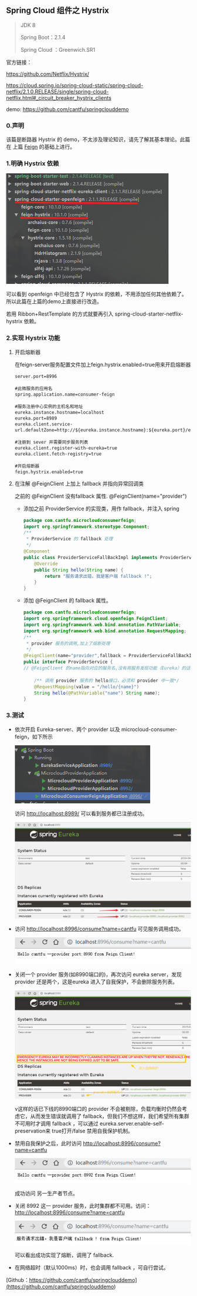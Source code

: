 ## Spring Cloud 组件之 Hystrix

> JDK 8
>
> Spring Boot：2.1.4
>
> Spring Cloud ：Greenwich.SR1

官方链接：

<https://github.com/Netflix/Hystrix/>

<https://cloud.spring.io/spring-cloud-static/spring-cloud-netflix/2.1.0.RELEASE/single/spring-cloud-netflix.html#_circuit_breaker_hystrix_clients>

demo: <https://github.com/cantfu/springclouddemo>

### 0.声明

该篇是断路器 Hystrix 的 demo，不太涉及理论知识，请先了解其基本理论。此篇在 上篇 [Feign](https://github.com/cantfu/springclouddemo/blob/master/md/SpringCloud%E7%BB%84%E4%BB%B6%E4%B9%8BFeign.md) 的基础上进行。

### 1.明确 Hystrix 依赖

![1555141089420](assets/1555141089420.png)

可以看到 openfeign 中已经包含了 Hystrix 的依赖，不用添加任何其他依赖了。所以此篇在上篇的demo上直接进行改造。

若用 Ribbon+RestTemplate 的方式就要再引入 spring-cloud-starter-netflix-hystrix 依赖。

### 2.实现 Hystrix 功能

1. 开启熔断器

   在feign-server服务配置文件加上feign.hystrix.enabled=true用来开启熔断器

   ```properties
   server.port=8996
   
   #此微服务的应用名
   spring.application.name=consumer-feign
   
   #服务注册中心实例的主机名和地址
   eureka.instance.hostname=localhost
   eureka.port=8989
   eureka.client.service-url.defaultZone=http://${eureka.instance.hostname}:${eureka.port}/eureka/
   
   #注册到 sever 并需要同步服务列表
   eureka.client.register-with-eureka=true
   eureka.client.fetch-registry=true
   
   #开启熔断器
   feign.hystrix.enabled=true
   ```

2. 在注解 @FeignClient 上加上 fallback 并指向异常回调类

   之前的 @FeignClient 没有fallback 属性. @FeignClient(name="provider")

   + 添加之前 ProviderService 的实现类，用作 fallback，并注入 spring

     ```java
     package com.cantfu.microcloudconsumerfeign;
     import org.springframework.stereotype.Component;
     /**
      * ProviderService 的 fallback 处理
      */
     @Component
     public class ProviderServiceFallBackImpl implements ProviderService {
         @Override
         public String hello(String name) {
             return "服务请求出错，我是客户端 fallback !";
         }
     }
     ```

   + 添加 @FeignClient 的 fallback 属性。

     ```java
     package com.cantfu.microcloudconsumerfeign;
     import org.springframework.cloud.openfeign.FeignClient;
     import org.springframework.web.bind.annotation.PathVariable;
     import org.springframework.web.bind.annotation.RequestMapping;
     /**
      * provider 服务的调用,加上了熔断处理
      */
     @FeignClient(name="provider",fallback = ProviderServiceFallBackImpl.class)
     public interface ProviderService {
     // @FeignClient 的name指向对应的服务名,没有用服务发现功能（Eureka）的话需要指定 url
     
         /** 调用 provider 服务的 hello接口，必须和 provider 中一致*/
         @RequestMapping(value = "/hello/{name}")
         String hello(@PathVariable("name") String name);
     }
     ```

### 3.测试

+ 依次开启 Eureka-server、两个 provider 以及 microcloud-consumer-feign，如下所示

  ![1555142870674](assets/1555142870674.png)

  访问 <http://localhost:8989/> 可以看到服务都已注册成功。

  ![1555142925598](assets/1555142925598.png)

+ 访问 <http://localhost:8996/consume?name=cantfu> 可见服务调用成功。

  ![1555143010255](assets/1555143010255.png)

+ 关闭一个 provider 服务(如8990端口的)，再次访问 eureka server，发现 provider 还是两个，这是eureka 进入了自我保护，不会删除服务列表。

  ![1555143227433](assets/1555143227433.png)

  v这样的话已下线的8990端口的 provider 不会被剔除，负载均衡时仍然会考虑它，从而发生错误就调用了 fallback，但我们不想这样，我们希望所有集群不可用时才调用 fallback ，可以通过 eureka.server.enable-self-preservation来 true打开/false 禁用自我保护机制。

+ 禁用自我保护之后，此时访问 <http://localhost:8996/consume?name=cantfu>

  ![1555143690999](assets/1555143690999.png)

  成功访问 另一生产者节点。

+ 关闭 8992 这一 provider 服务，此时集群都不可用。访问：<http://localhost:8996/consume?name=cantfu>

  ![1555143752594](assets/1555143752594.png)

  可以看出成功实现了熔断，调用了 fallback.

+ 在网络超时（默认1000ms）时，也会调用 fallback ，可自行尝试。



[Github：https://github.com/cantfu/springclouddemo](<https://github.com/cantfu/springclouddemo>)